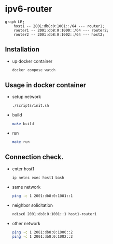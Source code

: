 # ipv6-router

```mermaid
graph LR;
    host1 -- 2001:db8:0:1001::/64 --- router1;
    router1 -- 2001:db8:0:1000::/64 --- router2;
    router2 -- 2001:db8:0:1002::/64 --- host2;
```

## Installation

- up docker container
  ```sh
  docker compose watch
  ```

## Usage in docker container
- setup network
  ```sh
  ./scripts/init.sh
  ```
- build
  ```sh
  make build
  ```
- run
  ```sh
  make run
  ```

## Connection check.
- enter host1
  ```sh
  ip netns exec host1 bash 
  ```
- same network
  ```sh
  ping -c 1 2001:db8:0:1001::1
  ```
- neighbor solicitation
  ```sh
  ndisc6 2001:db8:0:1001::1 host1-router1
  ```
- other network
  ```sh
  ping -c 1 2001:db8:0:1000::2
  ping -c 1 2001:db8:0:1002::2
  ```
